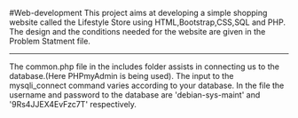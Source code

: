 #Web-development
This project aims at developing a simple shopping website called the Lifestyle Store using HTML,Bootstrap,CSS,SQL and PHP. The design and the conditions needed for the website are given in the Problem Statment file.
**************
The common.php file in the includes folder assists in connecting us to the database.(Here PHPmyAdmin is being used). The input to the mysqli_connect command varies according to your database. In the file the username and password to the database are 'debian-sys-maint' and '9Rs4JJEX4EvFzc7T' respectively.
